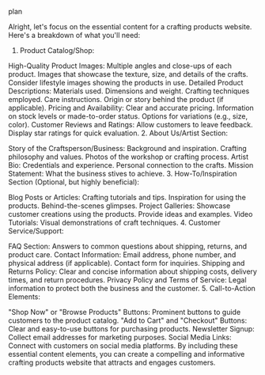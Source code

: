 plan 

Alright, let's focus on the essential content for a crafting products website. Here's a breakdown of what you'll need:

<!-- gemini.google.com -->

1. Product Catalog/Shop:

High-Quality Product Images:
Multiple angles and close-ups of each product.
Images that showcase the texture, size, and details of the crafts.
Consider lifestyle images showing the products in use.
Detailed Product Descriptions:
Materials used.
Dimensions and weight.
Crafting techniques employed.
Care instructions.
Origin or story behind the product (if applicable).
Pricing and Availability:
Clear and accurate pricing.
Information on stock levels or made-to-order status.
Options for variations (e.g., size, color).
Customer Reviews and Ratings:
Allow customers to leave feedback.
Display star ratings for quick evaluation.
2. About Us/Artist Section:

Story of the Craftsperson/Business:
Background and inspiration.
Crafting philosophy and values.
Photos of the workshop or crafting process.
Artist Bio:
Credentials and experience.
Personal connection to the crafts.
Mission Statement:
What the business stives to achieve.
3. How-To/Inspiration Section (Optional, but highly beneficial):

Blog Posts or Articles:
Crafting tutorials and tips.
Inspiration for using the products.
Behind-the-scenes glimpses.
Project Galleries:
Showcase customer creations using the products.
Provide ideas and examples.
Video Tutorials:
Visual demonstrations of craft techniques.
4. Customer Service/Support:

FAQ Section:
Answers to common questions about shipping, returns, and product care.
Contact Information:
Email address, phone number, and physical address (if applicable).
Contact form for inquiries.
Shipping and Returns Policy:
Clear and concise information about shipping costs, delivery times, and return procedures.
Privacy Policy and Terms of Service:
Legal information to protect both the business and the customer.
5. Call-to-Action Elements:

"Shop Now" or "Browse Products" Buttons:
Prominent buttons to guide customers to the product catalog.
"Add to Cart" and "Checkout" Buttons:
Clear and easy-to-use buttons for purchasing products.
Newsletter Signup:
Collect email addresses for marketing purposes.
Social Media Links:
Connect with customers on social media platforms.
By including these essential content elements, you can create a compelling and informative crafting products website that attracts and engages customers.







